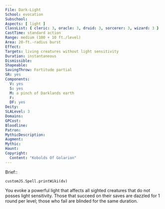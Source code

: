 ```yaml
---
File: Dark-Light
School: evocation
Subschool: 
Aspects: [ light ]
ClassList: { cleric: 3, oracle: 3, druid: 3, sorcerer: 3, wizard: 3 }
CastTime: standard action
Range: medium (100 + 10 ft./level)
Area: 20-ft.-radius burst
Effect: 
Targets: living creatures without light sensitivity
Duration: instantaneous
Dismissible: 
Shapeable: 
SavingThrow: Fortitude partial
SR: yes
Components:
  V: yes
  S: yes
  M: a pinch of Darklands earth
  F: 
  DF: yes
Deity: 
SLALevel: 3
Domains: 
GPCost: 
Bloodline: 
Patron: 
MythicDescription: 
Augment: 
Mythic: 
Haunt: 
Copyright:
  Content: "Kobolds Of Golarion"
---
```

Brief:: 

```dataviewjs
customJS.Spell.printWiki(dv)
```

You evoke a powerful light that affects all sighted creatures that do not posses light sensitivity. Those that succeed on their saves are dazzled for 1 round per level; those who fail are blinded for the same duration.
